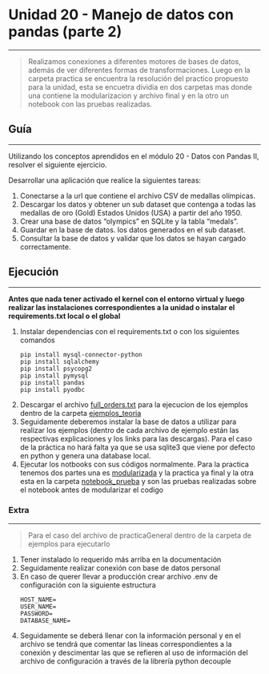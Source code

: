 # Unidad 20 - Manejo de datos con pandas (parte 2)
---
>Realizamos conexiones a diferentes motores de bases de datos, además de ver diferentes formas de transformaciones. Luego en la carpeta practica se encuentra la resolución del practico propuesto para la unidad, esta se encuetra dividia en dos carpetas mas donde una contiene la modularizacion y archivo final y en la otro un notebook con las pruebas realizadas.

## Guía
---
Utilizando los conceptos aprendidos en el módulo 20 - Datos con
Pandas II, resolver el siguiente ejercicio.

Desarrollar una aplicación que realice la siguientes tareas:

1. Conectarse a la url que contiene el archivo CSV de medallas
olímpicas.
2. Descargar los datos y obtener un sub dataset que contenga a
todas las medallas de oro (Gold) Estados Unidos (USA) a partir del
año 1950.
3. Crear una base de datos “olympics” en SQLite y la tabla “medals”.
4. Guardar en la base de datos. los datos generados en el sub
dataset.
5. Consultar la base de datos y validar que los datos se hayan
cargado correctamente.

## Ejecución
---
**Antes que nada tener activado el kernel con el entorno virtual y luego realizar las instalaciones correspondientes a la unidad o instalar el requirements.txt local o el global**

1) Instalar dependencias con el requirements.txt o con los siguientes comandos
   ~~~
   pip install mysql-connector-python
   pip install sqlalchemy
   pip install psycopg2
   pip install pymysql
   pip install pandas
   pip install pyodbc
   ~~~
4) Descargar el archivo [full_orders.txt](https://drive.google.com/file/d/1pJfxW_gUedQlVsO55tVzbQ-FXjk4-jBF/view?usp=sharing) para la ejecucion de los ejemplos dentro de la carpeta [ejemplos_teoria]()
3) Seguidamente deberemos instalar la base de datos a utilizar para realizar los ejemplos (dentro de cada archivo de ejemplo están las respectivas explicaciones y los links para las descargas). Para el caso de la práctica no hará falta ya que se usa sqlite3 que viene por defecto en python y genera una database local.
4) Ejecutar los notbooks con sus códigos normalmente. 
   Para la practica tenemos dos partes una es [modularizada](https://github.com/alego125/timmit-data-engineer-by-alkemy/tree/main/Unidad%2020/Practica/modularizacion) y la practica ya final y la otra esta en la carpeta [notebook_prueba](https://github.com/alego125/timmit-data-engineer-by-alkemy/tree/main/Unidad%2020/Practica/notebook_pruebas) y son las pruebas realizadas sobre el notebook antes de modularizar el codigo

### Extra
---
>Para el caso del archivo de practicaGeneral dentro de la carpeta de ejemplos para ejecutarlo

1) Tener instalado lo requerido más arriba en la documentación
2) Seguidamente realizar conexión con base de datos personal
3) En caso de querer llevar a producción crear archivo .env de configuración con la siguiente estructura
   ~~~
   HOST_NAME=
   USER_NAME=
   PASSWORD=
   DATABASE_NAME=
   ~~~
4) Seguidamente se deberá llenar con la información personal y en el archivo se tendrá que comentar las líneas correspondientes a la conexión y descimentar las que se refieren al uso de información del archivo de configuración a través de la librería python decouple